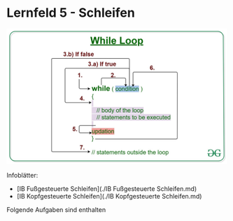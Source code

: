 # Lernfeld 5 - Schleifen

![](./imgs/while.jpg)

Infoblätter: 
* [IB Fußgesteuerte Schleifen](./IB Fußgesteuerte Schleifen.md)
* [IB Kopfgesteuerte Schleifen](./IB Kopfgesteuerte Schleifen.md)

Folgende Aufgaben sind enthalten

